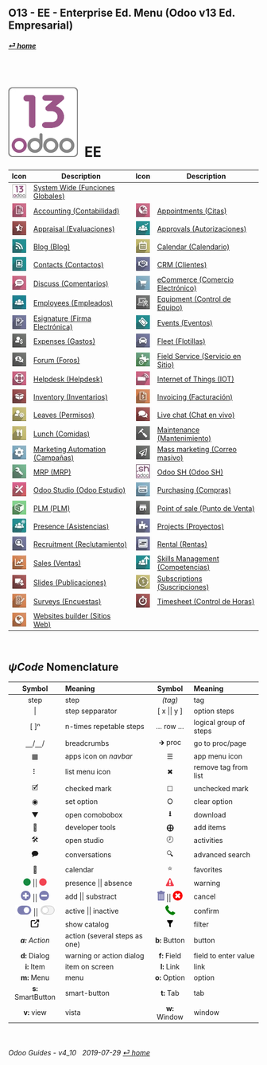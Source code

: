 ## O13 - EE - Enterprise Ed. Menu (Odoo v13 Ed. Empresarial)
#### [_&#x23CE; home_](/README.md)  
  
<br>

# ![o13](/doc/img/odoo13.png) &nbsp;EE
| Icon | Description | Icon | Description |
| :---: | --- | :---: | --- |
| ![o13](/doc/img/odoo13.jpg) | [System Wide (Funciones Globales)](/o13/ee/o13/o13-ee-o13-system_wide_guides.md) | | |
| ![acc](/doc/img/account_accountant.jpg) | [Accounting (Contabilidad)](/o13/ee/acc/o13-ee-acc-accounting_guides.md) | ![apt](/doc/img/appointments.jpg) | [Appointments (Citas)](/o13/ee/apt/o13-ee-apt-appointments_guides.md) |
| ![apr](/doc/img/hr_appraisal.jpg) | [Appraisal (Evaluaciones)](/o13/ee/apr/o13-ee-apr-appraisal_guides.md) | ![apv](/doc/img/approval.jpg) | [Approvals (Autorizaciones)](/o13/ee/apv/o13-ee-apv-approvals_guides.md) |
| ![blg](/doc/img/website_blog.jpg) | [Blog (Blog)](/o13/ee/blg/o13-ee-blg-blog_guides.md) | ![cal](/doc/img/calendar.jpg) | [Calendar (Calendario)](/o13/ee/cal/o13-ee-cal-calendar_guides.md) |
| ![con](/doc/img/contacts.jpg) | [Contacts (Contactos)](/o13/ee/con/o13-ee-con-contacts_guides.md) | ![crm](/doc/img/crm.jpg) | [CRM (Clientes)](/o13/ee/crm/o13-ee-crm-crm_guides.md) |
| ![dsc](/doc/img/discuss.jpg) | [Discuss (Comentarios)](/o13/ee/dsc/o13-ee-dsc-discuss_guides.md) | ![eco](/doc/img/website_sale.jpg) | [eCommerce (Comercio Electrónico)](/o13/ee/eco/o13-ee-eco-ecommerce_guides.md) |
| ![emp](/doc/img/hr_employees.jpg) | [Employees (Empleados)](/o13/ee/emp/o13-ee-emp-employees_guides.md) | ![equ](/doc/img/equipment.jpg) | [Equipment (Control de Equipo)](/o13/ee/equ/o13-ee-equ-equipment_guides.md) |
| ![esg](/doc/img/website_sign.jpg) | [Esignature (Firma Electrónica)](/o13/ee/esg/o13-ee-esg-esignature_guides.md) | ![eve](/doc/img/event.jpg) | [Events (Eventos)](/o13/ee/eve/o13-ee-eve-events_guides.md) |
| ![exp](/doc/img/hr_expense.jpg) | [Expenses (Gastos)](/o13/ee/exp/o13-ee-exp-expenses_guides.md) | ![flt](/doc/img/fleet.jpg) | [Fleet (Flotillas)](/o13/ee/flt/o13-ee-flt-fleet_guides.md) |
| ![for](/doc/img/website_forum.jpg) | [Forum (Foros)](/o13/ee/for/o13-ee-for-forum_guides.md) | ![fsv](/doc/img/field_service.jpg) | [Field Service (Servicio en Sitio)](/o13/ee/fsv/o13-ee-fsv-field_service_guides.md) |
| ![hdk](/doc/img/helpdesk.jpg) | [Helpdesk (Helpdesk)](/o13/ee/hdk/o13-ee-hdk-helpdesk_guides.md) | ![iot](/doc/img/iot.jpg) | [Internet of Things (IOT)](/o13/ee/iot/o13-ee-iot-internet_of_things_guides.md) |
| ![inv](/doc/img/stock.jpg) | [Inventory (Inventarios)](/o13/ee/inv/o13-ee-inv-inventory_guides.md) | ![ivc](/doc/img/account_invoicing.jpg) | [Invoicing (Facturación)](/o13/ee/ivc/o13-ee-ivc-invoicing_guides.md) |
| ![lvs](/doc/img/leaves.jpg) | [Leaves (Permisos)](/o13/ee/lvs/o13-ee-lvs-leaves_guides.md) | ![lvc](/doc/img/im_livechat.jpg) | [Live chat (Chat en vivo)](/o13/ee/lch/o13-ee-lch-live_chat_guides.md) |
| ![lun](/doc/img/lunch.jpg) | [Lunch (Comidas)](/o13/ee/lun/o13-ee-lun-lunch_guides.md) | ![mnt](/doc/img/maintenance.jpg) | [Maintenance (Mantenimiento)](/o13/ee/mnt/o13-ee-mnt-maintenance_guides.md) |
| ![mka](/doc/img/marketing_automation.jpg) | [Marketing Automation (Campañas)](/o13/ee/mka/o13-ee-mka-marketing_automation_guides.md) | ![msm](/doc/img/mass_mailing.jpg) | [Mass marketing (Correo masivo)](/o13/ee/msm/o13-ee-msm-mass_marketing_guides.md) |
| ![mrp](/doc/img/mrp.jpg) | [MRP (MRP)](/o13/ee/mrp/o13-ee-mrp-mrp_guides.md) | ![osh](/doc/img/odoosh.jpg) | [Odoo SH (Odoo SH)](/o13/ee/osh/o13-ee-osh-odoo_sh_guides.md) |
| ![stu](/doc/img/web_studio.jpg) | [Odoo Studio (Odoo Estudio)](/o13/ee/stu/o13-ee-stu-studio_guides.md) | ![pch](/doc/img/purchase.jpg) | [Purchasing (Compras)](/o13/ee/pch/o13-ee-pch-purchasing_guides.md) |
| ![plm](/doc/img/plm.jpg) | [PLM (PLM)](/o13/ee/plm/o13-ee-plm-plm_guides.md) | ![pos](/doc/img/point_of_sale.jpg) | [Point of sale (Punto de Venta)](/o13/ee/pos/o13-ee-pos-point_of_sale_guides.md) |
| ![psc](/doc/img/hr_presence.jpg) | [Presence (Asistencias)](/o13/ee/psc/o13-ee-psc-presence_guides.md) | ![prj](/doc/img/project.jpg) | [Projects (Proyectos)](/o13/ee/prj/o13-ee-prj-projects_guides.md) |
| ![rcr](/doc/img/hr_recruitment.jpg) | [Recruitment (Reclutamiento)](/o13/ee/rcr/o13-ee-rcr-recruitment_guides.md) | ![rnt](/doc/img/rental.jpg) | [Rental (Rentas)](/o13/ee/rnt/o13-ee-rnt-rental_guides.md) |
| ![sls](/doc/img/sale.jpg) | [Sales (Ventas)](/o13/ee/sls/o13-ee-sls-sales_guides.md) | ![skm](/doc/img/hr_skills.jpg) | [Skills Management (Competencias)](/o13/ee/skm/o13-ee-skm-skills_management_guides.md) |
| ![sli](/doc/img/website_slides.jpg) | [Slides (Publicaciones)](/o13/ee/sli/o13-ee-sli-slides_guides.md) | ![sub](/doc/img/sale_subscription.jpg) | [Subscriptions (Suscripciones)](/o13/ee/sub/o13-ee-sub-subscriptions_guides.md) |
| ![svy](/doc/img/survey.jpg) | [Surveys (Encuestas)](/o13/ee/svy/o13-ee-svy-survey_guides.md) | ![tsh](/doc/img/hr_timesheet.jpg) | [Timesheet (Control de Horas)](/o13/ee/tsh/o13-ee-tsh-timesheet_guides.md) |
| ![web](/doc/img/website.jpg) | [Websites builder (Sitios Web)](/o13/ee/web/o13-ee-web-websites_builder_guides.md) | | |

<br>

## _&#x03C8;Code_ Nomenclature

| Symbol | Meaning | Symbol | Meaning | 
| :---: | :--- | :---: | :--- |
| step | step | _(tag)_ | tag |
| \| | step sepparator | \[ x \|\| y \] | option steps |
| \[ \]&#x207F; | n-times repetable steps | &#x2026; row &#x2026; | logical group of steps |
| &#x23BD;/&#x23BD;/ | breadcrumbs | &#x1F872; proc | go to proc/page |
| &#x25A6; | apps icon on _navbar_ | &#x2630; | app menu icon |
| &#x2807; | list menu icon | &#x2716; | remove tag from list |
| &#x1F5F9; | checked mark | &#x2610; | unchecked mark |
| &#x25C9; | set option | &#x2B58; | clear option |
| &#x25BC; | open comobobox | **&#x2B73;** | download |
| &#x1F41E; | developer tools | **&#x2A01;** | add items |
| &#x1F6E0; | open studio | &#x1F557; | activities |
| &#x1F5ED; | conversations | &#x1F50D; | advanced search |
| &#x1F4C5; | calendar | &#x2B50; | favorites |
| ![presence_yes](/doc/img/presence_yes.png) \|\| ![presence_no](/doc/img/presence_no.png) | presence \|\| absence | ![warning](/doc/img/warning.png) | warning |
| ![add](/doc/img/button_add.png) \|\| ![sub](/doc/img/button_sub.png) | add \|\| substract | ![trashcan](/doc/img/trashcan.png) \|\| ![cancel](/doc/img/cancel.png) | cancel |
| ![active](/doc/img/active.png) \|\| ![inactive](/doc/img/inactive.png) | active \|\| inactive | ![phone_receiver](/doc/img/phone_receiver.png) | confirm |
| ![show_catalog](/doc/img/show_catalog.png) | show catalog | ![filter](/doc/img/filter.png) | filter |
| _**a:** Action_ | action (several steps as one) | **b:** Button | button |
| **d:** Dialog | warning or action dialog | **f:** Field | field to enter value |
| **i:** Item | item on screen | **l:** Link | link |
| **m:** Menu | menu | **o:** Option | option | 
| **s:** SmartButton | smart-button | **t:** Tab | tab | v:View |
| **v:** view | vista | **w:** Window | window |

<br>  
  
###### Odoo Guides - v4_10 &nbsp; 2019-07-29  [_&#x23CE; home_](/README.md)  
